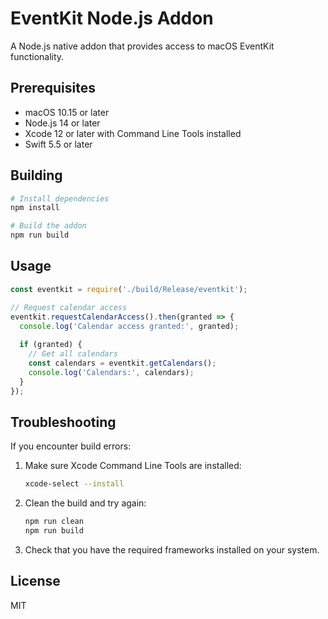 # EventKit Node.js Addon

A Node.js native addon that provides access to macOS EventKit functionality.

## Prerequisites

- macOS 10.15 or later
- Node.js 14 or later
- Xcode 12 or later with Command Line Tools installed
- Swift 5.5 or later

## Building

```bash
# Install dependencies
npm install

# Build the addon
npm run build
```

## Usage

```javascript
const eventkit = require('./build/Release/eventkit');

// Request calendar access
eventkit.requestCalendarAccess().then(granted => {
  console.log('Calendar access granted:', granted);
  
  if (granted) {
    // Get all calendars
    const calendars = eventkit.getCalendars();
    console.log('Calendars:', calendars);
  }
});
```

## Troubleshooting

If you encounter build errors:

1. Make sure Xcode Command Line Tools are installed:
   ```bash
   xcode-select --install
   ```

2. Clean the build and try again:
   ```bash
   npm run clean
   npm run build
   ```

3. Check that you have the required frameworks installed on your system.

## License

MIT 